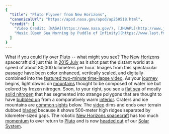 ```yaml
---
{
  "title": "Pluto Flyover from New Horizons",
  "canonicalUrl": "https://apod.nasa.gov/apod/ap250518.html",
  "credit": [
    "Video Credit: [NASA](https://www.nasa.gov/), [JHUAPL](http://www.jhuapl.edu/), [SwRI](http://www.swri.org/), P. Schenk & J. Blackwell ([LPI](http://www.lpi.usra.edu/))",
    "Music [Open Sea Morning by Puddle of Infinity](https://www.last.fm/music/Puddle+of+Infinity/Open+sea+morning)"
  ]
}
---
```


What if you could fly over [Pluto](https://science.nasa.gov/dwarf-planets/pluto/) -- what might you see? The [New Horizons](https://science.nasa.gov/mission/new-horizons/) spacecraft did just this in [2015 July](https://apod.nasa.gov/apod/ap150715.html) as it shot past the distant world at a speed of about 80,000 kilometers per hour. Images from this spectacular passage have been color enhanced, vertically scaled, and digitally combined into the [featured two-minute time-lapse video](https://www.jpl.nasa.gov/images/pia21863-soaring-over-pluto/). As your [journey](https://www.youtube.com/watch?v=Of2HU3LGdbo) begins, light dawns on [mountains](https://apod.nasa.gov/apod/ap151214.html) thought to be composed of water ice but colored by frozen nitrogen. Soon, to your right, you see a [flat sea](https://apod.nasa.gov/apod/ap161122.html) of mostly [solid nitrogen](https://en.wikipedia.org/wiki/Solid_nitrogen) that has segmented into strange polygons that are thought to have [bubbled up](https://www.youtube.com/watch?v=4JC1ijzmH3U) from a comparatively warm [interior](https://en.wikipedia.org/wiki/Pluto#Internal_structure). Craters and ice mountains are [common sights](https://upload.wikimedia.org/wikipedia/commons/5/5e/Sputnik_Planitia_nomenclature.png) below. The [video](https://www.youtube.com/watch?v=rJzKDbnXyH0) dims and ends over terrain dubbed [bladed](https://apod.nasa.gov/apod/ap160402.html) because it shows 500-meter high ridges separated by kilometer-sized gaps. The robotic [New Horizons spacecraft](https://www.nasa.gov/image/ames/take-new-horizons-for-a-spin-and-print-your-own-model) has too much [momentum](http://www.physicsclassroom.com/Physics-Interactives/Momentum-and-Collisions/Collision-Carts/Collision-Carts-Interactive) to ever return to [Pluto](https://science.nasa.gov/dwarf-planets/pluto/facts/) and is now [headed out](https://www.nasa.gov/missions/new-horizons/nasas-new-horizons-to-continue-exploring-outer-solar-system/) of our [Solar System](https://science.nasa.gov/solar-system/).
